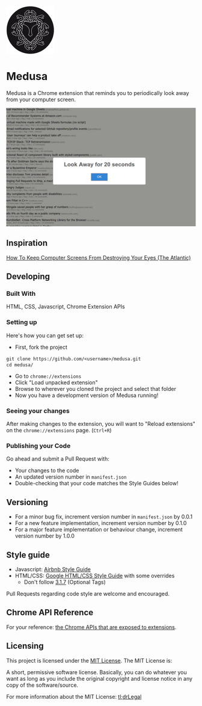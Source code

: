 ![Medusa Logo](./icon128.png)

# Medusa

Medusa is a Chrome extension that reminds you to periodically look away from your computer screen.

![A Screenshot of Medusa in action, telling you to look away](./screenshot_lookaway.png)

## Inspiration

[How To Keep Computer Screens From Destroying Your Eyes (The Atlantic)](https://www.theatlantic.com/health/archive/2012/09/how-to-keep-computer-screens-from-destroying-your-eyes/263005/)

## Developing

### Built With
HTML, CSS, Javascript, Chrome Extension APIs

### Setting up

Here's how you can get set up:

*	First, fork the project

```shell
git clone https://github.com/<username>/medusa.git
cd medusa/
```

*	Go to `chrome://extensions`
*	Click "Load unpacked extension"
*	Browse to wherever you cloned the project and select that folder
*	Now you have a development version of Medusa running!

### Seeing your changes

After making changes to the extension, you will want to "Reload extensions" on 
the `chrome://extensions` page. (`Ctrl+R`)

### Publishing your Code

Go ahead and submit a Pull Request with:

*	Your changes to the code
*	An updated version number in `manifest.json`
*	Double-checking that your code matches the Style Guides below!

## Versioning

*	For a minor bug fix, increment version number in `manifest.json` by 0.0.1
*	For a new feature implementation, increment version number by 0.1.0
*	For a major feature implementation or behaviour change, increment version number by 1.0.0

## Style guide

*	Javascript: [Airbnb Style Guide](https://github.com/airbnb/javascript)
*	HTML/CSS: [Google HTML/CSS Style Guide](https://google.github.io/styleguide/htmlcssguide.html) with some overrides
	+	Don't follow [3.1.7](https://google.github.io/styleguide/htmlcssguide.html#Optional_Tags) (Optional Tags)

Pull Requests regarding code style are welcome and encouraged.

## Chrome API Reference

For your reference: [the Chrome APIs that are exposed to extensions](https://developer.chrome.com/extensions/api_index).

## Licensing

This project is licensed under the [MIT License](LICENSE). The MIT License is:

A short, permissive software license. Basically, you can do whatever you want as long as you include the original copyright and license notice in any copy of the software/source.

For more information about the MIT License: [tl;drLegal](https://www.tldrlegal.com/l/mit)
